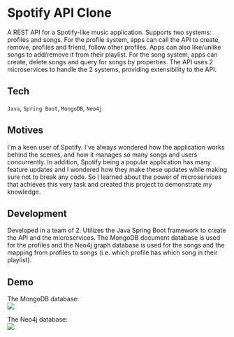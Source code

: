 # Spotify API Clone

A REST API for a Spotify-like music application. Supports two systems: profiles and songs. For the profile system, apps can call the API to create, remove, profiles and friend, follow other profiles. Apps can also like/unlike songs to add/remove it from their playlist. For the song system, apps can create, delete songs and query for songs by properties. The API uses 2 microservices to handle the 2 systems, providing extensibility to the API.

## Tech

`Java`, `Spring Boot`, `MongoDB`, `Neo4j`

## Motives

I'm a keen user of Spotify. I've always wondered how the application works behind the scenes, and how it manages so many songs and users concurrently. In addition, Spotify being a popular application has many feature updates and I wondered how they make these updates while making sure not to break any code. So I learned about the power of microservices that achieves this very task and created this project to demonstrate my knowledge.

## Development

Developed in a team of 2. Utilizes the Java Spring Boot framework to create the API and the microservices. The MongoDB document database is used for the profiles and the Neo4j graph database is used for the songs and the mapping from profiles to songs (i.e. which profile has which song in their playlist).

## Demo

The MongoDB database:  
![](https://i.imgur.com/NeyUZ0Y.jpg)

The Neo4j database:  
![](https://i.imgur.com/oalud9B.jpg)
